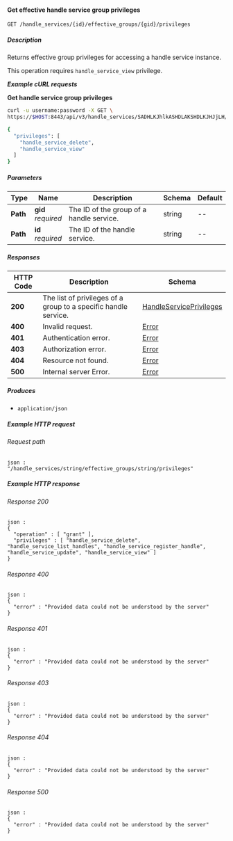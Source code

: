 
<a name="get_effective_handle_service_group_privileges"></a>
#### Get effective handle service group privileges
```
GET /handle_services/{id}/effective_groups/{gid}/privileges
```


##### Description
Returns effective group privileges for accessing a handle service instance.

This operation requires `handle_service_view` privilege.

***Example cURL requests***

**Get handle service group privileges**
```bash
curl -u username:password -X GET \
https://$HOST:8443/api/v3/handle_services/SADHLKJhlkASHDLAKSHDLKJHJjLH/effective_group/hlkASHDLAKSHDLKJHJjLHSADHLKJhlk/privileges

{
  "privileges": [
    "handle_service_delete",
    "handle_service_view"
  ]
}
```


##### Parameters

|Type|Name|Description|Schema|Default|
|---|---|---|---|---|
|**Path**|**gid**  <br>*required*|The ID of the group of a handle service.|string|--|
|**Path**|**id**  <br>*required*|The ID of the handle service.|string|--|


##### Responses

|HTTP Code|Description|Schema|
|---|---|---|
|**200**|The list of privileges of a group to a specific handle service.|[HandleServicePrivileges](../definitions/HandleServicePrivileges.md#handleserviceprivileges)|
|**400**|Invalid request.|[Error](../definitions/Error.md#error)|
|**401**|Authentication error.|[Error](../definitions/Error.md#error)|
|**403**|Authorization error.|[Error](../definitions/Error.md#error)|
|**404**|Resource not found.|[Error](../definitions/Error.md#error)|
|**500**|Internal server Error.|[Error](../definitions/Error.md#error)|


##### Produces

* `application/json`


##### Example HTTP request

###### Request path
```
json :
"/handle_services/string/effective_groups/string/privileges"
```


##### Example HTTP response

###### Response 200
```
json :
{
  "operation" : [ "grant" ],
  "privileges" : [ "handle_service_delete", "handle_service_list_handles", "handle_service_register_handle", "handle_service_update", "handle_service_view" ]
}
```


###### Response 400
```
json :
{
  "error" : "Provided data could not be understood by the server"
}
```


###### Response 401
```
json :
{
  "error" : "Provided data could not be understood by the server"
}
```


###### Response 403
```
json :
{
  "error" : "Provided data could not be understood by the server"
}
```


###### Response 404
```
json :
{
  "error" : "Provided data could not be understood by the server"
}
```


###### Response 500
```
json :
{
  "error" : "Provided data could not be understood by the server"
}
```



